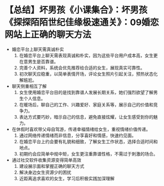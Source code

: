 # 【总结】坏男孩《小课集合》：坏男孩《探探陌陌世纪佳缘极速通关》：09婚恋网站上正确的聊天方法

-   婚恋平台上聊天需真诚朴实
    1.  在婚恋平台上聊天需表现真诚和朴实，因为这些平台用户成本高，女生更在意男生是否靠谱。
    2.  完善个人资料，系统会优先推荐给合适的女生，展现真实可靠性。
    3.  初次聊天应稳重，以简单表情开场，评论女生照片引起关注，预热状态化解尴尬。
-   聊天侧重相互了解
    1.  女生使用婚恋平台目的是找到靠谱人发展长期关系，她们强烈欲望了解男生个人信息。
    2.  在暖场后，聊自己的工作、兴趣爱好、家庭关系等，展示自己的价值和竞争力。
    3.  表达方式要巧妙，暗示自己的信息，避免直接炫耀，让女生感受到你的魅力。
-   在休假时喜欢带父母自驾游，传递幸福情绪给女生，重视情绪价值传递。
    1.  通过网络传递情绪而非信息，分享喜好和情感，快速约见面。
    2.  在婚恋平台上约会要有礼貌和细致，了解女生工作状态，选择合适时间和地点。
    3.  初期约会应简单中规中矩，女生更注重靠谱性格，不需过于刺激的场合。
-   通过社交软件收集资源变得简单高效
    1.  建设展示面和掌握正确的聊天方式
    2.  解决身边女生资源少的困扰
    3.  近距离追求喜欢的女生，学习后积极实践加深理解